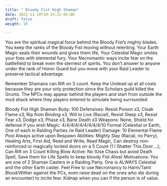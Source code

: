 ```yaml
---
title: " Bloody Fist High Shaman"
date: 2022-11-10T10:33:21-05:00
draft: false
weight: 10

---
```


You are the spiritual magical force behind the Bloody Fist’s mighty blades. You keep the ranks of the Bloody Fist moving without relenting. Your Earth Magic seals their wounds and gives them life, Your Celestial Magic smites your foes with elemental fury, Your Necromantic ways incite fear on the battlefield to break even the sternest of spirits. You don’t answer to anyone under the rank of Honor Guard but you move with your Raid Leader to preserve tactical advantage.

Remember Shamans can Rift on 3 count. Keep the Undead up at all costs because they are your only protection since the Scholars guild killed the Grunts. The NPCs may appear behind the players and start from outside the mod shack where they players entered to simulate being surrounded.

Bloody Fist High Shaman
Body: 100
Defensives: Resist Poison x3, Cloak Flame x3, Rip from Binding x3, Will to Live (Racial), Resist Sleep x3, Resist Fear x3, Dodge x3, Phase x3, Bane Death x3
Weapons: None, Shield for defense if you wish
Magic: 4/4/4/4/4/4/4/4/4/10 Formal (Celestial or Earth, One of each in Raiding Parties /w Raid Leader)
Damage: 10 Elemental Flame Pool Always active upon Respawn
Abilities: Mighty Slay (Racial, no Parry), Healing Arts, First Aid, Read and Write, Read Magic, Can destroy non-reinforced or magically locked doors on a 5 Count (1 I Shatter This Door....), Can Rift on 3 Count
Killing Blow Active: No (Use Chaos but avoid Death Spell, Save them for Life Spells to keep bloody Fist Alive)
Motivations: You are one of 2 Shaman Casters in a Raiding Party. One is ALWAYS Celestial and the other Earth caster. Feel Free to use Necromancy to Harm/Taint Blood/Wither against the PCs, even raise dead on the ones who die during an encounter) to incite fear. Kidnap when you can if the person is of value.
